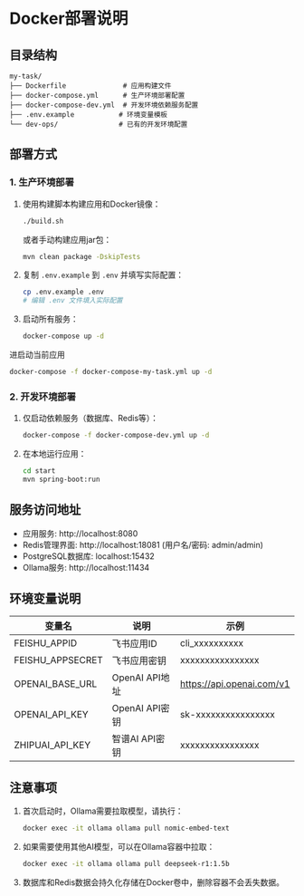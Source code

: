 # Docker部署说明

## 目录结构
```
my-task/
├── Dockerfile              # 应用构建文件
├── docker-compose.yml      # 生产环境部署配置
├── docker-compose-dev.yml  # 开发环境依赖服务配置
├── .env.example           # 环境变量模板
└── dev-ops/               # 已有的开发环境配置
```

## 部署方式

### 1. 生产环境部署

1. 使用构建脚本构建应用和Docker镜像：
   ```bash
   ./build.sh
   ```
   
   或者手动构建应用jar包：
   ```bash
   mvn clean package -DskipTests
   ```

2. 复制 `.env.example` 到 `.env` 并填写实际配置：
   ```bash
   cp .env.example .env
   # 编辑 .env 文件填入实际配置
   ```

3. 启动所有服务：
   ```bash
   docker-compose up -d
   ```
   
进启动当前应用
```bash
docker-compose -f docker-compose-my-task.yml up -d
```

### 2. 开发环境部署

1. 仅启动依赖服务（数据库、Redis等）：
   ```bash
   docker-compose -f docker-compose-dev.yml up -d
   ```

2. 在本地运行应用：
   ```bash
   cd start
   mvn spring-boot:run
   ```

## 服务访问地址

- 应用服务: http://localhost:8080
- Redis管理界面: http://localhost:18081 (用户名/密码: admin/admin)
- PostgreSQL数据库: localhost:15432
- Ollama服务: http://localhost:11434

## 环境变量说明

| 变量名 | 说明 | 示例 |
|-------|------|------|
| FEISHU_APPID | 飞书应用ID | cli_xxxxxxxxxx |
| FEISHU_APPSECRET | 飞书应用密钥 | xxxxxxxxxxxxxxxx |
| OPENAI_BASE_URL | OpenAI API地址 | https://api.openai.com/v1 |
| OPENAI_API_KEY | OpenAI API密钥 | sk-xxxxxxxxxxxxxxxx |
| ZHIPUAI_API_KEY | 智谱AI API密钥 | xxxxxxxxxxxxxxxx |

## 注意事项

1. 首次启动时，Ollama需要拉取模型，请执行：
   ```bash
   docker exec -it ollama ollama pull nomic-embed-text
   ```

2. 如果需要使用其他AI模型，可以在Ollama容器中拉取：
   ```bash
   docker exec -it ollama ollama pull deepseek-r1:1.5b
   ```

3. 数据库和Redis数据会持久化存储在Docker卷中，删除容器不会丢失数据。